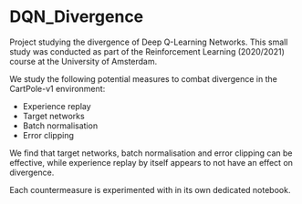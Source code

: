 # DQN_Divergence
Project studying the divergence of Deep Q-Learning Networks. This small study was conducted as part of the Reinforcement Learning (2020/2021) course at the University of Amsterdam.

We study the following potential measures to combat divergence in the CartPole-v1 environment:
* Experience replay
* Target networks
* Batch normalisation
* Error clipping

We find that target networks, batch normalisation and error clipping can be effective, while experience replay by itself appears to not have an effect on divergence.

Each countermeasure is experimented with in its own dedicated notebook.
